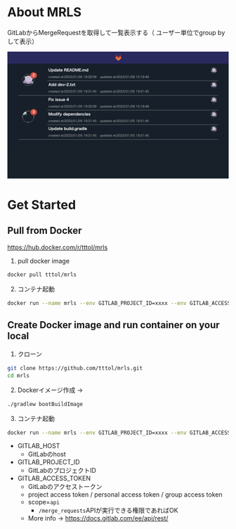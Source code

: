 # About MRLS

GitLabからMergeRequestを取得して一覧表示する（
ユーザー単位でgroup byして表示）

![ページサンプル](src/main/resources/static/img/page-sample.png)

# Get Started

## Pull from Docker

https://hub.docker.com/r/tttol/mrls

1. pull docker image

```bash
docker pull tttol/mrls
```

2. コンテナ起動

```bash
docker run --name mrls --env GITLAB_PROJECT_ID=xxxx --env GITLAB_ACCESS_TOKEN=xxxx --env GITLAB_HOST=xxx -it -p 8888:8080 tttol/mrls:1.1.1
```

## Create Docker image and run container on your local

1. クローン

```bash
git clone https://github.com/tttol/mrls.git
cd mrls
```

2. Dockerイメージ作成 ->

```bash
./gradlew bootBuildImage
```

3. コンテナ起動

```bash
docker run --name mrls --env GITLAB_PROJECT_ID=xxxx --env GITLAB_ACCESS_TOKEN=xxxx --env GITLAB_HOST=xxx -it -p 8888:8080 tttol/mrls:1.1.1
```

- GITLAB_HOST
    - GitLabのhost
- GITLAB_PROJECT_ID
    - GitLabのプロジェクトID
- GITLAB_ACCESS_TOKEN
    - GitLabのアクセストークン
    - project access token / personal access token / group access token
    - scope=`api`
        - `/merge_requests`APIが実行できる権限であればOK
    - More info -> https://docs.gitlab.com/ee/api/rest/
